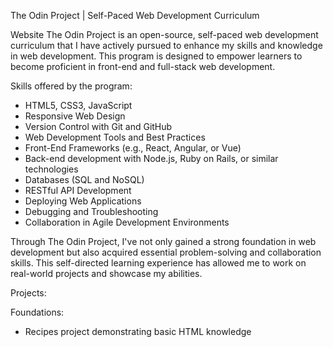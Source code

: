 The Odin Project | Self-Paced Web Development Curriculum

Website
The Odin Project is an open-source, self-paced web development curriculum that I have actively pursued to enhance my skills and knowledge in web development. This program is designed to empower learners to become proficient in front-end and full-stack web development.

Skills offered by the program:

- HTML5, CSS3, JavaScript
- Responsive Web Design
- Version Control with Git and GitHub
- Web Development Tools and Best Practices
- Front-End Frameworks (e.g., React, Angular, or Vue)
- Back-end development with Node.js, Ruby on Rails, or similar technologies
- Databases (SQL and NoSQL)
- RESTful API Development
- Deploying Web Applications
- Debugging and Troubleshooting
- Collaboration in Agile Development Environments

Through The Odin Project, I've not only gained a strong foundation in web development but also acquired essential problem-solving and collaboration skills. This self-directed learning experience has allowed me to work on real-world projects and showcase my abilities.

Projects:

Foundations:
- Recipes project demonstrating basic HTML knowledge

